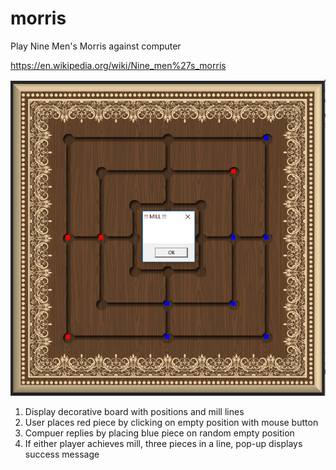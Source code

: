 # morris
Play Nine Men's Morris against computer

https://en.wikipedia.org/wiki/Nine_men%27s_morris

![screenshot](https://github.com/JamesBremner/morris/blob/master/doc/Capture.PNG)

1. Display decorative board with positions and mill lines
1. User places red piece by clicking on empty position with mouse button
2. Compuer replies by placing blue piece on random empty position
3. If either player achieves mill, three pieces in a line, pop-up displays success message
